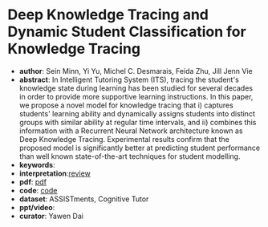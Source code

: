 # Deep Knowledge Tracing and Dynamic Student Classification for Knowledge Tracing

- **author**: Sein Minn, Yi Yu, Michel C. Desmarais, Feida Zhu, Jill Jenn Vie
- **abstract**: In Intelligent Tutoring System (ITS), tracing the student's knowledge state during learning has been studied for several decades in order to provide more supportive learning instructions. In this paper, we propose a novel model for knowledge tracing that i) captures students' learning ability and dynamically assigns students into distinct groups with similar ability at regular time intervals, and ii) combines this information with a Recurrent Neural Network architecture known as Deep Knowledge Tracing. Experimental results confirm that the proposed model is significantly better at predicting student performance than well known state-of-the-art techniques for student modelling. 
- **keywords**:
- **interpretation**:[review](https://blog.csdn.net/hning1009/article/details/89192561)
- **pdf**: [pdf](https://arxiv.org/pdf/1809.08713)
- **code**: [code](https://github.com/simon-tan/DKT-DSC.git)
- **dataset**: ASSISTments,  Cognitive Tutor 
- **ppt/video**:
- **curator**: Yawen Dai